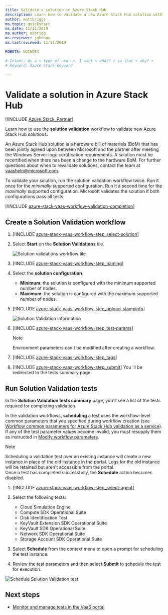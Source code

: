 ```yaml
---
title: Validate a solution in Azure Stack Hub
description: Learn how to validate a new Azure Stack Hub solution with the solution validation workflow.
author: mattbriggs
ms.topic: quickstart
ms.date: 11/11/2019
ms.author: mabrigg
ms.reviewer: johnhas
ms.lastreviewed: 11/11/2019

ROBOTS: NOINDEX

# Intent: As a < type of user >, I want < what? > so that < why? >
# Keyword: Azure Stack keyword

---
```



# Validate a solution in Azure Stack Hub

[!INCLUDE [Azure_Stack_Partner](./includes/azure-stack-partner-appliesto.md)]

Learn how to use the **solution validation** workflow to validate new Azure Stack Hub solutions.

An Azure Stack Hub solution is a hardware bill of materials (BoM) that has been jointly agreed upon between Microsoft and the partner after meeting the Windows Server logo certification requirements. A solution must be recertified when there has been a change to the hardware BoM. For further questions about when to revalidate solutions, contact the team at [vaashelp@microsoft.com](mailto:vaashelp@microsoft.com).

To validate your solution, run the solution validation workflow twice. Run it once for the *minimally* supported configuration. Run it a second time for the *maximally* supported configuration. Microsoft validates the solution if both configurations pass all tests.

[!INCLUDE [azure-stack-vaas-workflow-validation-completion](includes/azure-stack-vaas-workflow-validation-completion.md)]

## Create a Solution Validation workflow

1. [!INCLUDE [azure-stack-vaas-workflow-step_select-solution](includes/azure-stack-vaas-workflow-step_select-solution.md)]

2. Select **Start** on the **Solution Validations** tile.

    ![Solution validations workflow tile](media/tile_validation-solution.png)

3. [!INCLUDE [azure-stack-vaas-workflow-step_naming](includes/azure-stack-vaas-workflow-step_naming.md)]

4. Select the **solution configuration**.
    - **Minimum**: the solution is configured with the minimum supported number of nodes.
    - **Maximum**: the solution is configured with the maximum supported number of nodes.
5. [!INCLUDE [azure-stack-vaas-workflow-step_upload-stampinfo](includes/azure-stack-vaas-workflow-step_upload-stampinfo.md)]

    ![Solution Validation information](media/workflow_validation-solution_info.png)

6. [!INCLUDE [azure-stack-vaas-workflow-step_test-params](includes/azure-stack-vaas-workflow-step_test-params.md)]

    > [!NOTE]
    > Environment parameters can't be modified after creating a workflow.

7. [!INCLUDE [azure-stack-vaas-workflow-step_tags](includes/azure-stack-vaas-workflow-step_tags.md)]
8. [!INCLUDE [azure-stack-vaas-workflow-step_submit](includes/azure-stack-vaas-workflow-step_submit.md)]
    You 'll be redirected to the tests summary page.

## Run Solution Validation tests

In the **Solution Validation tests summary** page, you'll see a list of the tests required for completing validation.

In the validation workflows, **scheduling** a test uses the workflow-level common parameters that you specified during workflow creation (see [Workflow common parameters for Azure Stack Hub validation as a service](azure-stack-vaas-parameters.md)). If any of the test parameter values become invalid, you must resupply them as instructed in [Modify workflow parameters](azure-stack-vaas-monitor-test.md#change-workflow-parameters).

> [!NOTE]
> Scheduling a validation test over an existing instance will create a new instance in place of the old instance in the portal. Logs for the old instance will be retained but aren't accessible from the portal.<br>
Once a test has completed successfully, the **Schedule** action becomes disabled.

1. [!INCLUDE [azure-stack-vaas-workflow-step_select-agent](includes/azure-stack-vaas-workflow-step_select-agent.md)]

2. Select the following tests:
    - Cloud Simulation Engine
    - Compute SDK Operational Suite
    - Disk Identification Test
    - KeyVault Extension SDK Operational Suite
    - KeyVault SDK Operational Suite
    - Network SDK Operational Suite
    - Storage Account SDK Operational Suite

3. Select **Schedule** from the context menu to open a prompt for scheduling the test instance.

4. Review the test parameters and then select **Submit** to schedule the test for execution.

![Schedule Solution Validation test](media/workflow_validation-solution_schedule-test.png)

## Next steps

- [Monitor and manage tests in the VaaS portal](azure-stack-vaas-monitor-test.md)